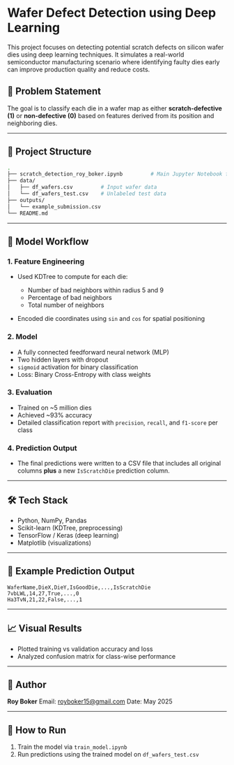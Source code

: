 # Wafer Defect Detection using Deep Learning

This project focuses on detecting potential scratch defects on silicon wafer dies using deep learning techniques. It simulates a real-world semiconductor manufacturing scenario where identifying faulty dies early can improve production quality and reduce costs.

## 📌 Problem Statement

The goal is to classify each die in a wafer map as either **scratch-defective (1)** or **non-defective (0)** based on features derived from its position and neighboring dies.

---

## 📂 Project Structure

```bash
.
├── scratch_detection_roy_boker.ipynb         # Main Jupyter Notebook for training
├── data/
│   ├── df_wafers.csv         # Input wafer data
│   └── df_wafers_test.csv    # Unlabeled test data
├── outputs/
│   └── example_submission.csv
└── README.md
```

---

## 🧠 Model Workflow

### 1. Feature Engineering

* Used KDTree to compute for each die:

  * Number of bad neighbors within radius 5 and 9
  * Percentage of bad neighbors
  * Total number of neighbors
* Encoded die coordinates using `sin` and `cos` for spatial positioning

### 2. Model

* A fully connected feedforward neural network (MLP)
* Two hidden layers with dropout
* `sigmoid` activation for binary classification
* Loss: Binary Cross-Entropy with class weights

### 3. Evaluation

* Trained on \~5 million dies
* Achieved \~93% accuracy
* Detailed classification report with `precision`, `recall`, and `f1-score` per class

### 4. Prediction Output

* The final predictions were written to a CSV file that includes all original columns **plus** a new `IsScratchDie` prediction column.

---

## 🛠️ Tech Stack

* Python, NumPy, Pandas
* Scikit-learn (KDTree, preprocessing)
* TensorFlow / Keras (deep learning)
* Matplotlib (visualizations)

---

## 📁 Example Prediction Output

```
WaferName,DieX,DieY,IsGoodDie,...,IsScratchDie
7vbLWL,14,27,True,...,0
Ha3TvN,21,22,False,...,1
```

---

## 📈 Visual Results

* Plotted training vs validation accuracy and loss
* Analyzed confusion matrix for class-wise performance

---

## 🙋 Author

**Roy Boker**
Email: [royboker15@gmail.com](mailto:royboker15@gmail.com)
Date: May 2025

---

## 🚀 How to Run

1. Train the model via `train_model.ipynb`
2. Run predictions using the trained model on `df_wafers_test.csv`

